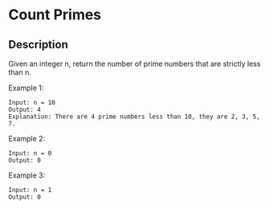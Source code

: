 # Count Primes
## Description

Given an integer n, return the number of prime numbers that are strictly less than n.
 
Example 1:

```
Input: n = 10
Output: 4
Explanation: There are 4 prime numbers less than 10, they are 2, 3, 5, 7.
```

Example 2:

```
Input: n = 0
Output: 0
```

Example 3:

```
Input: n = 1
Output: 0
```